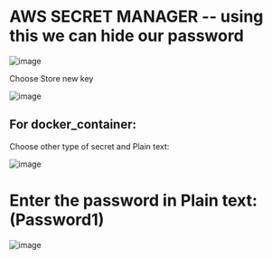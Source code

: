 # AWS SECRET MANAGER -- using this we can hide our password

![image](https://user-images.githubusercontent.com/54719289/107636983-78f13c80-6c93-11eb-80fc-11bd2f03b011.png)

Choose Store new key

![image](https://user-images.githubusercontent.com/54719289/107637120-a4742700-6c93-11eb-9de2-95788ca052fa.png)

## For docker_container:

Choose other type of secret and Plain text:

![image](https://user-images.githubusercontent.com/54719289/107637231-ce2d4e00-6c93-11eb-93b5-101b19e6a0aa.png)

# Enter the password in Plain text: (Password1)

![image](https://user-images.githubusercontent.com/54719289/107637391-1482ad00-6c94-11eb-9e44-a4e8bd1c03a5.png)

